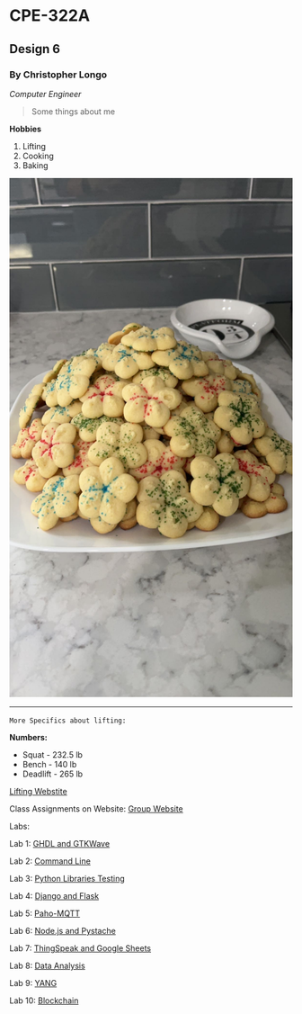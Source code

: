 # CPE-322A
## Design 6
### By Christopher Longo

*Computer Engineer*

> Some things about me

**Hobbies**

1. Lifting
2. Cooking
3. Baking

![Butter Cookies](Cookies.JPG)

---

`More Specifics about lifting:`

**Numbers:**
- Squat - 232.5 lb
- Bench - 140 lb
- Deadlift - 265 lb

[Lifting Webstite](https://stevensrec.com/sports/power-lifting)

Class Assignments on Website: 
[Group Website](https://sites.google.com/stevens.edu/cpe322-gsite)

Labs:

Lab 1: [GHDL and GTKWave](Lab1/Lab1.md)

Lab 2: [Command Line](Lab2-CommandLine.pdf)

Lab 3: [Python Libraries Testing](Lab3-PythonLibraries.pdf)

Lab 4: [Django and Flask](Lab4)

Lab 5: [Paho-MQTT](Lab5-Paho-MQTT.pdf)

Lab 6: [Node.js and Pystache](Lab6-Nodejs_Pystache.pdf)

Lab 7: [ThingSpeak and Google Sheets](Lab7-ThingSpeakAndGoogleSheets.pdf)

Lab 8: [Data Analysis](Lab8-DataAnalysis.pdf)

Lab 9: [YANG](Lab9-YANG.png)

Lab 10: [Blockchain](Lab10-Blockchain.pdf)

